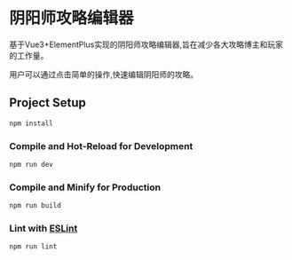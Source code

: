 # 阴阳师攻略编辑器

基于Vue3+ElementPlus实现的阴阳师攻略编辑器,旨在减少各大攻略博主和玩家的工作量。

用户可以通过点击简单的操作,快速编辑阴阳师的攻略。


## Project Setup

```sh
npm install
```

### Compile and Hot-Reload for Development

```sh
npm run dev
```

### Compile and Minify for Production

```sh
npm run build
```

### Lint with [ESLint](https://eslint.org/)

```sh
npm run lint
```
